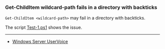 
### Get-ChildItem wildcard-path fails in a directory with backticks

`Get-ChildItem <wildcard-path>` may fail in a directory with backticks.

The script [Test-1.ps1](Test-1.ps1) shows the issue.

---

- [Windows Server UserVoice](http://windowsserver.uservoice.com/forums/301869-powershell/suggestions/11184798)
